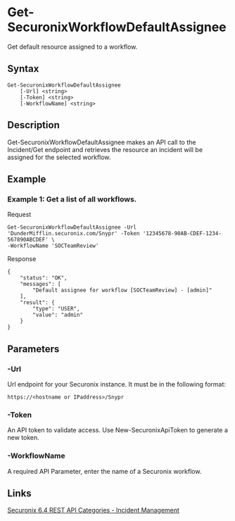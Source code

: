 # Get-SecuronixWorkflowDefaultAssignee
Get default resource assigned to a workflow.

## Syntax
```
Get-SecuronixWorkflowDefaultAssignee
    [-Url] <string>
    [-Token] <string>
    [-WorkflowName] <string>
```

## Description
Get-SecuronixWorkflowDefaultAssignee makes an API call to the Incident/Get endpoint and retrieves the resource an incident will be assigned for the selected workflow.

## Example

### Example 1: Get a list of all workflows.

Request
```
Get-SecuronixWorkflowDefaultAssignee -Url 'DunderMifflin.securonix.com/Snypr' -Token '12345678-90AB-CDEF-1234-567890ABCDEF' \
-WorkflowName 'SOCTeamReview'
```

Response
```
{
    "status": "OK",
    "messages": [
        "Default assignee for workflow [SOCTeamReview] - [admin]"
    ],
    "result": {
        "type": "USER",
        "value": "admin"
    }
}
```

## Parameters

### -Url
Url endpoint for your Securonix instance.
It must be in the following format:
```
https://<hostname or IPaddress>/Snypr
```
### -Token
An API token to validate access. Use New-SecuronixApiToken to generate a new token.

### -WorkflowName
A required API Parameter, enter the name of a Securonix workflow.

## Links
[Securonix 6.4 REST API Categories - Incident Management](https://documentation.securonix.com/onlinedoc/Content/6.4%20Cloud/Content/SNYPR%206.4/6.4%20Guides/Web%20Services/6.4_REST%20API%20Categories.htm#IncidentManagement)